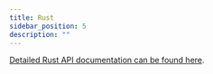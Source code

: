 ```yaml
---
title: Rust
sidebar_position: 5
description: ""
---
```


[Detailed Rust API documentation can be found here](https://docs.rs/kuzu/latest/kuzu/).

